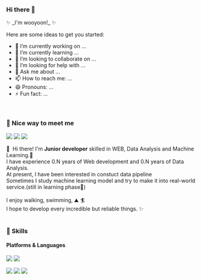 ### Hi there 👋
<p>
✨ _I'm wooyoon!_ ✨ 

Here are some ideas to get you started:

- 🔭 I’m currently working on ...
- 🌱 I’m currently learning ...
- 👯 I’m looking to collaborate on ...
- 🤔 I’m looking for help with ...
- 💬 Ask me about ...
- 📫 How to reach me: ...
- 😄 Pronouns: ...
- ⚡ Fun fact: ...

</p>

<br>

### 🤞 Nice way to meet me
<p>
  <a href="/" target="_blank"><img src="https://img.shields.io/badge/Tech_Blog-DD0B78?style=flat-square&logo=GitHub%20Sponsors&logoColor=white"/></a>
  <a href="https://www.linkedin.com" target="_blank"><img src="https://img.shields.io/badge/WooyunLee-0A66C2?style=flat-square&logo=Linkedin&logoColor=white"/></a>
  <a href="mailto:dndbs14@gmail.com" target="_blank"><img src="https://img.shields.io/badge/dndbs14@gmail.com-EA4335?style=flat-square&logo=Gmail&logoColor=white"/></a>
</p>

<p>
  👋&nbsp; Hi there! I'm <b>Junior developer</b> skilled in WEB, Data Analysis and Machine Learning.🚀<br/>
  I have experience 0.N years of Web development and 0.N years of Data Analysis.<br/>
  At present, I have been interested in constuct data pipeline<br/>
  Sometimes I study machine learning model and try to make it into real-world service.(still in learning phase💖)<br/><br/>
  I enjoy walking, swimming,  ⛰ 🏄<br/>
  I hope to develop every incredible but reliable things. ✨ <br/><br/>
</p>


### 💪 Skills
#### Platforms & Languages
<p>
  <img src="https://img.shields.io/badge/React-61DAFB?style=flat-square&logo=React&logoColor=black"/>
  <img src="https://img.shields.io/badge/Spring-6DB33F?style=flat-square&logo=Spring&logoColor=white"/>
</p>
<p>
  <img src="https://img.shields.io/badge/Python-0769AD?style=flat-square&logo=Python&logoColor=white"/>
  <img src="https://img.shields.io/badge/javascript-F7DF1E?style=flat-square&logo=Javascript&logoColor=white"/>
  <img src="https://img.shields.io/badge/Java-007396?style=flat-square&logo=Java&logoColor=white"/>
</p>
